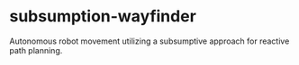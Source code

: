# subsumption-wayfinder
Autonomous robot movement utilizing a subsumptive approach for reactive path planning.
